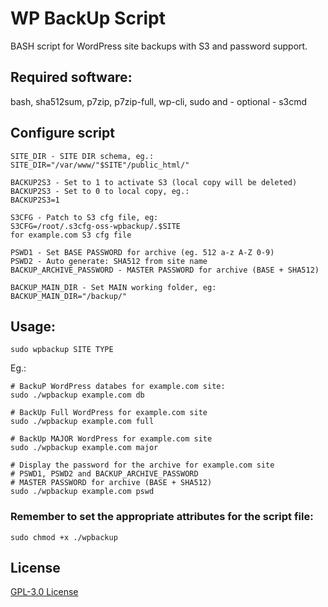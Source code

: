# WP BackUp Script

BASH script for WordPress site backups with S3 and password support. 

## Required software:
bash, sha512sum, p7zip, p7zip-full, wp-cli, sudo and - optional - s3cmd

## Configure script

```
SITE_DIR - SITE DIR schema, eg.:
SITE_DIR="/var/www/"$SITE"/public_html/"

BACKUP2S3 - Set to 1 to activate S3 (local copy will be deleted)
BACKUP2S3 - Set to 0 to local copy, eg.:
BACKUP2S3=1

S3CFG - Patch to S3 cfg file, eg:
S3CFG=/root/.s3cfg-oss-wpbackup/.$SITE
for example.com S3 cfg file

PSWD1 - Set BASE PASSWORD for archive (eg. 512 a-z A-Z 0-9)
PSWD2 - Auto generate: SHA512 from site name
BACKUP_ARCHIVE_PASSWORD - MASTER PASSWORD for archive (BASE + SHA512)

BACKUP_MAIN_DIR - Set MAIN working folder, eg:
BACKUP_MAIN_DIR="/backup/"

```

## Usage:

```
sudo wpbackup SITE TYPE
```
Eg.:

```
# BackuP WordPress databes for example.com site:
sudo ./wpbackup example.com db 

# BackUp Full WordPress for example.com site
sudo ./wpbackup example.com full

# BackUp MAJOR WordPress for example.com site
sudo ./wpbackup example.com major

# Display the password for the archive for example.com site
# PSWD1, PSWD2 and BACKUP_ARCHIVE_PASSWORD
# MASTER PASSWORD for archive (BASE + SHA512)
sudo ./wpbackup example.com pswd

```

### Remember to set the appropriate attributes for the script file: 
```
sudo chmod +x ./wpbackup
```


## License
[GPL-3.0 License](https://github.com/PRyC/WPBackUp/blob/main/LICENSE)